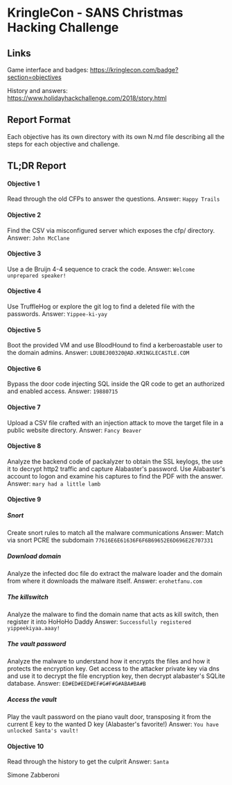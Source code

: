 
# KringleCon - SANS Christmas Hacking Challenge

## Links

Game interface and badges: https://kringlecon.com/badge?section=objectives

History and answers: https://www.holidayhackchallenge.com/2018/story.html


## Report Format

Each objective has its own directory with its own N.md file describing all the steps for each objective and challenge.


## TL;DR Report

#### Objective 1
Read through the old CFPs to answer the questions.
Answer: `Happy Trails`

#### Objective 2
Find the CSV via misconfigured server which exposes the cfp/ directory.
Answer: `John McClane`

#### Objective 3
Use a de Bruijn 4-4 sequence to crack the code.
Answer: `Welcome unprepared speaker!`

#### Objective 4
Use TruffleHog or explore the git log to find a deleted file with the passwords.
Answer: `Yippee-ki-yay`

#### Objective 5
Boot the provided VM and use BloodHound to find a kerberoastable user to the domain admins.
Answer: `LDUBEJ00320@AD.KRINGLECASTLE.COM`

#### Objective 6
Bypass the door code injecting SQL inside the QR code to get an authorized and enabled access.
Answer: `19880715`

#### Objective 7
Upload a CSV file crafted with an injection attack to move the target file in a public website directory.
Answer: `Fancy Beaver`

#### Objective 8
Analyze the backend code of packalyzer to obtain the SSL keylogs, the use it to decrypt http2 traffic and capture Alabaster's password.
Use Alabaster's account to logon and examine his captures to find the PDF with the answer.
Answer: `mary had a little lamb`

#### Objective 9 

##### Snort
Create snort rules to match all the malware communications
Answer: Match via snort PCRE the subdomain `77616E6E61636F6F6B69652E6D696E2E707331`

##### Download domain
Analyze the infected doc file do extract the malware loader and the domain from where it downloads the malware itself.
Answer: `erohetfanu.com`

##### The killswitch
Analyze the malware to find the domain name that acts as kill switch, then register it into HoHoHo Daddy
Answer: `Successfully registered yippeekiyaa.aaay!`

##### The vault password
Analyze the malware to understand how it encrypts the files and how it protects the encryption key. 
Get access to the attacker private key via dns and use it to decrypt the file encryption key, then decrypt alabaster's SQLite database.
Answer: `ED#ED#EED#EF#G#F#G#ABA#BA#B`

##### Access the vault
Play the vault password on the piano vault door, transposing it from the current E key to the wanted D key (Alabaster's favorite!)
Answer: `You have unlocked Santa's vault!`

#### Objective 10
Read through the history to get the culprit
Answer: `Santa`


Simone Zabberoni